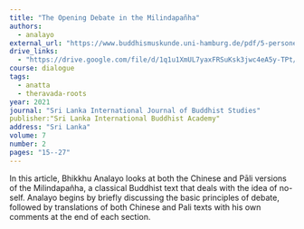 ```yaml
---
title: "The Opening Debate in the Milindapañha"
authors:
  - analayo
external_url: "https://www.buddhismuskunde.uni-hamburg.de/pdf/5-personen/analayo/openingdebate.pdf"
drive_links:
  - "https://drive.google.com/file/d/1q1u1XmUL7yaxFRSuKsk3jwc4eA5y-TPt/view?usp=sharing"
course: dialogue
tags:
  - anatta
  - theravada-roots
year: 2021
journal: "Sri Lanka International Journal of Buddhist Studies"
publisher:"Sri Lanka International Buddhist Academy" 
address: "Sri Lanka"
volume: 7
number: 2
pages: "15--27"
---
```


In this article, Bhikkhu Analayo looks at both the Chinese and Pāli versions of the Milindapañha, a classical Buddhist text that deals with the idea of no-self. Analayo begins by briefly discussing the basic principles of debate, followed by translations of both Chinese and Pali texts with his own comments at the end of each section.
